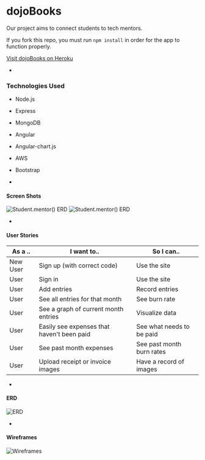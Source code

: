 # dojoBooks

Our project aims to connect  students to tech mentors.

If you fork this repo, you must run `npm install` in order for the app to function properly.

[Visit dojoBooks on Heroku](https://dojo-books.herokuapp.com/)

-

### Technologies Used

* Node.js

* Express

* MongoDB

* Angular

* Angular-chart.js

* AWS

* Bootstrap

-

#### Screen Shots

![ Student.mentor() ERD ](/images/screenchot1.png)
![ Student.mentor() ERD ](/images/screenshot2.png)

-

#### User Stories

| As a .. | I want to.. | So I can.. |
|---------|---------|---------|
| New User | Sign up (with correct code) | Use the site |
| User | Sign in | Use the site |
| User | Add entries | Record entries |
| User | See all entries for that month | See burn rate |
| User | See a graph of current month entries | Visualize data |
| User | Easily see expenses that haven't been paid | See what needs to be paid |
| User | See past month expenses| See past month burn rates |
| User | Upload receipt or invoice images | Have a record of images |
-

#### ERD

![ ERD ](/images/erd.png)

-

#### Wireframes

![ Wireframes ](images/wireframes.png)
